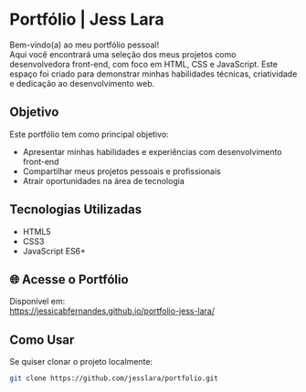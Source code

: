 # Portfólio | Jess Lara

Bem-vindo(a) ao meu portfólio pessoal!  
Aqui você encontrará uma seleção dos meus projetos como desenvolvedora front-end, com foco em HTML, CSS e JavaScript. Este espaço foi criado para demonstrar minhas habilidades técnicas, criatividade e dedicação ao desenvolvimento web.

## Objetivo

Este portfólio tem como principal objetivo:

- Apresentar minhas habilidades e experiências com desenvolvimento front-end
- Compartilhar meus projetos pessoais e profissionais
- Atrair oportunidades na área de tecnologia

## Tecnologias Utilizadas

- HTML5  
- CSS3  
- JavaScript ES6+

## 🌐 Acesse o Portfólio

Disponível em:  
https://jessicabfernandes.github.io/portfolio-jess-lara/

## Como Usar

Se quiser clonar o projeto localmente:

```bash
git clone https://github.com/jesslara/portfolio.git
